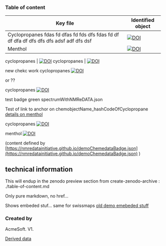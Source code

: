 ### Table of content

Key file|Identified object
-----|----
Cyclopropanes  fdas fd dfas fd fds dfs fdas fd df df dfa df dfs dfs dfs adsf adf dfs dsf | [![DOI](https://img.shields.io/endpoint?url=https://badge.archiveforge.org/chemistry/v0.1/doi_Prefix/doi_Suffix/chemWithStructure.json)](https://registry.archiveforge.org/chemistry/v0.1/doi_Prefix/doi_Suffix#cyclopropanes)
Menthol | [![DOI](https://img.shields.io/endpoint?url=https://badge.archiveforge.org/chemistry/v0.1/doi_Prefix/doi_Suffix/chemWithStructure.json)](https://registry.archiveforge.org/chemistry/v0.1/doi_Prefix/doi_Suffix#menthol)

cyclopropanes | [![DOI](https://img.shields.io/endpoint?url=https://badge.archiveforge.org/chemistry/v0.1/doi_Prefix/doi_Suffix/chemWithStructure.json)](https://registry.archiveforge.org/chemistry/v0.1/doi_Prefix/doi_Suffix#cyclopropanes)
cyclopropanes | [![DOI](https://img.shields.io/endpoint?url=https://badge.archiveforge.org/chemistry/v0.1/doi_Prefix/doi_Suffix/chemWithStructure.json)](https://registry.archiveforge.org/chemistry/v0.1/doi_Prefix/doi_Suffix#menthol)



new chekc work cyclopropanes [![DOI](https://img.shields.io/endpoint?url=https://badge.archiveforge.org/chemistry/v0.1/doi_Prefix/doi_Suffix/chemWithStructure.json)](https://registry.archiveforge.org/chemistry/v0.1/doi_Prefix/doi_Suffix#cyclopropanes)

or ??

cyclopropanes [![DOI](https://img.shields.io/endpoint?url=https://registry.archiveforge.org/registry/chemistry/v0.1/doi_Prefix/doi_Suffix/chemWithStructure.json)](https://registry.archiveforge.org/chemistry/v0.1/doi_Prefix/doi_Suffix#cyclopropanes)

test badge green spectrumWithNMReDATA.json

Test of link to anchor on chemobjectName_hashCodeOfCyclopropane
[details on menthol](#chemobjectName_hashCodeOfCyclopropane)

cyclopropanes [![DOI](https://img.shields.io/endpoint?url=https://registry.archiveforge.org/registry/chemistry/v0.1/doi_Prefix/doi_Suffix/spectrumWithNMReDATA.json)](https://registry.archiveforge.org/chemistry/v0.1/doi_Prefix/doi_Suffix#chemobjectName_hashCode)




menthol [![DOI](https://img.shields.io/endpoint?url=https://registry.archiveforge.org/chemistry/v0.1/doi_Prefix/doi_Suffix/chemNoData.json)](https://chemedata.github.io/create-zenodo-archive/data/menthol)



(content defined by  [https://nmredatainitiative.github.io/demoChemedataBadge.json](https://nmredatainitiative.github.io/demoChemedataBadge.json) )

## technical information 

This will endup in the zenodo preview section
from create-zenodo-archive : ./table-of-content.md

Only pure markdown, no href...

Shows embeded stuf... same for swissmaps 
[old demo emebeded stuff](https://chemedata.github.io/create-zenodo-archive/)

### Created by
AcmeSoft. V1.

[Derived data](https://registry.archiveforge.org/chemistry/v0.1/doi_Prefix/doi_Suffix)